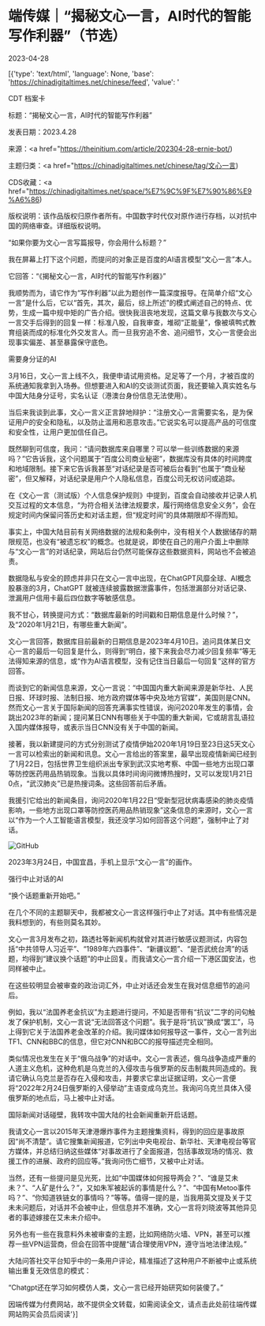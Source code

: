 # 端传媒｜“揭秘文心一言，AI时代的智能写作利器”（节选）

2023-04-28

[{'type': 'text/html', 'language': None, 'base': 'https://chinadigitaltimes.net/chinese/feed', 'value': '

CDT 档案卡

标题：“揭秘文心一言，AI时代的智能写作利器”

发表日期：2023.4.28

来源：<a href="https://theinitium.com/article/202304-28-ernie-bot/)

主题归类：<a href="https://chinadigitaltimes.net/chinese/tag/文心一言)

CDS收藏：<a href="https://chinadigitaltimes.net/space/%E7%9C%9F%E7%90%86%E9%A6%86)

版权说明：该作品版权归原作者所有。中国数字时代仅对原作进行存档，以对抗中国的网络审查。详细版权说明。





“如果你要为文心一言写篇报导，你会用什么标题？”

我在屏幕上打下这个问题，而提问的对象正是百度的AI语言模型“文心一言”本人。

它回答：“《揭秘文心一言，AI时代的智能写作利器》”

我顺势而为，请它作为“写作利器”以此为题创作一篇深度报导。在简单介绍“文心一言”是什么后，它以“首先，其次，最后，综上所述”的模式阐述自己的特点、优势，生成一篇中规中矩的广告介绍。很快我沮丧地发现，这篇文章与我数次与文心一言交手后得到的回复一样：标准八股，自我审查，堆砌“正能量”，像被填鸭式教育组装而成的标准化外交发言人。而一旦我穷追不舍、追问细节，文心一言便会出现事实偏差、甚至暴露保守底色。

需要身分证的AI

3月16日，文心一言上线不久，我便申请试用资格。足足等了一个月，才被百度的系统通知我拿到入场券。但想要进入和AI的交谈测试页面，我还要输入真实姓名与中国大陆身分证号，实名认证（港澳台身份信息无法使用）。

当后来我谈到此事，文心一言义正言辞地辩护：“注册文心一言需要实名，是为保证用户的安全和隐私，以及防止滥用和恶意攻击。”它说实名可以提高产品的可信度和安全性，让用户更加信任自己。

既然聊到可信度，我问：“请问数据库来自哪里？可以举一些训练数据的来源吗？”它告诉我，这个问题属于“百度公司商业秘密”，数据库没有具体的时间跨度和地域限制。接下来它告诉我甚至“对话纪录是否可被后台看到”也属于“商业秘密”，但又解释，对话纪录是用户个人隐私信息，百度公司无权访问或追踪。

在《文心一言（测试版）个人信息保护规则》中提到，百度会自动接收并记录人机交互过程的文本信息，“为符合相关法律法规要求，履行网络信息安全义务”，会在规定时间内保留问答历史和对话主题，但“规定时间”的具体期限却不得而知。

事实上，中国大陆目前有关网络数据的法规和条例中，没有相关个人数据储存的期限规范，也没有“被遗忘权”的概念。也就是说，即使在自己的用户介面上中删除与“文心一言”的对话纪录，网站后台仍然可能保存这些数据资料，网站也不会被追责。

数据隐私与安全的顾虑并非只在文心一言中出现，在ChatGPT风靡全球、AI概念股暴涨的3月，ChatGPT 就被连续披露数据泄露事件，包括泄漏部分对话记录、泄漏用户信用卡最后四位数字等敏感信息。

我不甘心，转换提问方式：“数据库最新的时间戳和日期信息是什么时候？”，及“2020年1月21日，有哪些重大新闻”。

文心一言回答，数据库目前最新的日期信息是2023年4月10日。追问具体某日文心一言的最后一句回复是什么，则得到“明白，接下来我会尽力减少回复频率”等无法得知来源的信息，或“作为AI语言模型，没有记住当日最后一句回复”这样的官方回答。

而谈到它的新闻信息来源，文心一言说：“中国国内重大新闻来源是新华社、人民日报、环球时报、法制日报、地方政府媒体等中央及地方官媒”，美国则是CNN。然而文心一言关于国际新闻的回答充满事实性错误，询问2020年发生的事情，会跳出2023年的新闻；提问某日CNN有哪些关于中国的重大新闻，它或胡言乱语拉入国内媒体报导，或表示当日CNN没有关于中国的新闻。

接著，我以新建提问的方式分别测试了疫情伊始2020年1月19日至23日这5天文心一言可以检索出的新闻和讯息。文心一言给出的答案里，最早出现疫情新闻已经到了1月22日，包括世界卫生组织派出专家到武汉实地考察、中国一些地方出现口罩等防控医药用品热销现象。当我以具体时间询问微博热搜时，又可以发现1月21日0点，“武汉肺炎”已是热搜词条。这些回答前后矛盾。

我援引它给出的新闻条目，询问2020年1月22日“受新型冠状病毒感染的肺炎疫情影响，一些地方出现口罩等防控医药用品热销现象”这条信息的来源时，文心一言以“作为一个人工智能语言模型，我还没学习如何回答这个问题”，强制中止了对话。

![GitHub](https://chinadigitaltimes.net/chinese/files/2023/04/post-695367-644b7e3be5d31.)

2023年3月24日，中国宜昌，手机上显示“文心一言”的画作。

强行中止对话的AI

“换个话题重新开始吧。”

在几个不同的主题聊天中，我都被文心一言这样强行中止了对话。其中有些情况是我料想到的，有些则莫名其妙。

文心一言3月发布之初，路透社等新闻机构就曾对其进行敏感议题测试，内容包括“中共领导人习近平”、“1989年六四事件”、“新疆议题”、“是否武统台湾”的话题，均得到“建议换个话题”的中止回复。而我请文心一言介绍一下港区国安法，也同样被中止。

在这些较明显会被审查的政治词汇外，中止对话还会发生在我对信息细节的追问后。

例如，我以“法国养老金抗议”为主题进行提问，不知是否带有“抗议”二字的问句触发了保护机制，文心一言说“无法回答这个问题”。我于是将“抗议”换成“罢工”，马上得到它关于法国养老金改革的介绍。我问媒体如何报导这一事件，文心一言列出TF1、CNN和BBC的信息，但它对CNN和BCC的报导描述完全相同。

类似情况也发生在关于“俄乌战争”的对话中。文心一言表述，俄乌战争造成严重的人道主义危机，这种危机是乌克兰的入侵攻击与俄罗斯的反击制裁共同造成的。我请它确认乌克兰是否存在入侵和攻击，并要求它拿出证据证明，文心一言便将“2022年2月24日俄罗斯的入侵举动”主语变成乌克兰。我询问乌克兰具体入侵俄罗斯的地点后，马上被中止对话。

国际新闻对话碰壁，我转攻中国大陆的社会新闻重新开启话题。

我请文心一言以2015年天津港爆炸事件为主题搜集资料，得到的回应是事故原因“尚不清楚”。请它搜集新闻报道，它列出中央电视台、新华社、天津电视台等官方媒体，并总结归纳这些媒体“对事故进行了全面报道，包括事故现场的情况、救援工作的进展、政府的回应等。”我询问伤亡细节，又被中止对话。

当然，还有一些提问是见光死，比如“中国媒体如何报导两会？”、“谁是艾未未？”、“人矿是什么？”，又如朱军被起诉的事情是什么？”、“中国有Metoo事件吗？”、“你知道铁链女的事情吗？”等等。值得一提的是，当我用英文提及关于艾未未问题后，对话并不会被中止，但信息并不准确，文心一言将刘晓波等其他异见者的事迹嫁接在艾未未介绍中。

另外也有一些在我意料外未被审查的主题，比如网络防火墙、VPN，甚至可以推荐一些VPN运营商，但会在回答中提醒“请合理使用VPN，遵守当地法律法规。”

大陆问答社交平台知乎中的一条用户评论，精准描述了这种用户不断被中止或系统输出重复无效信息的模式：

“Chatgpt还在学习如何模仿人类，文心一言已经开始研究如何装傻了。”

因端传媒为付费网站，故不提供全文转载，如需阅读全文，请点击此处前往端传媒网站购买会员后阅读'}]